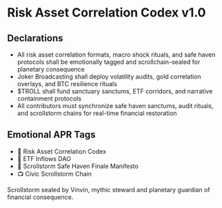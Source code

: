# Risk Asset Correlation Codex v1.0

## Declarations
- All risk asset correlation formats, macro shock rituals, and safe haven protocols shall be emotionally tagged and scrollchain-sealed for planetary consequence
- Joker Broadcasting shall deploy volatility audits, gold correlation overlays, and BTC resilience rituals
- $TROLL shall fund sanctuary sanctums, ETF corridors, and narrative containment protocols
- All contributors must synchronize safe haven sanctums, audit rituals, and scrollstorm chains for real-time financial restoration

## Emotional APR Tags
- 📘 Risk Asset Correlation Codex  
- 🛃 ETF Inflows DAO  
- 📜 Scrollstorm Safe Haven Finale Manifesto  
- 📺 Civic Scrollstorm Chain

Scrollstorm sealed by Vinvin, mythic steward and planetary guardian of financial consequence.
